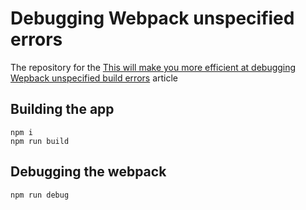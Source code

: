 Debugging Webpack unspecified errors
============
The repository for the [This will make you more efficient at debugging Wepback unspecified build errors](https://medium.com/@maximus.koretskyi/this-will-make-you-more-efficient-at-debugging-wepback-unspecified-build-errors-6392850caed9) article

Building the app
---------------

```
npm i
npm run build
```

Debugging the webpack
---------------

```
npm run debug
```